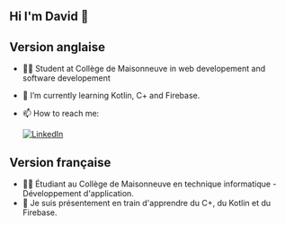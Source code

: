 ## Hi I'm David 👋

## Version anglaise

- 👨‍🏫  Student at Collège de Maisonneuve in web developement and software developement
- 🌱  I’m currently learning Kotlin, C+ and Firebase.
- 📫  How to reach me: <br />

  [![LinkedIn][linkedin-shield]][linkedin-url]

## Version française

- 👨‍🏫  Étudiant au Collège de Maisonneuve en technique informatique - Développement d'application.
- 🌱  Je suis présentement en train d'apprendre du C+, du Kotlin et du Firebase.

<!-- Mardown -->
[linkedin-shield]: https://img.shields.io/badge/-LinkedIn-black.svg?style=for-the-badge&logo=linkedin&colorB=555
[linkedin-url]: https://www.linkedin.com/in/david-chiu-
